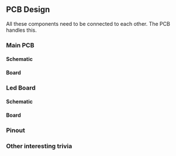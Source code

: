 ## PCB Design

All these components need to be connected to each other. The PCB handles this. 

### Main PCB
#### Schematic

#### Board

### Led Board
#### Schematic
#### Board

### Pinout

### Other interesting trivia

